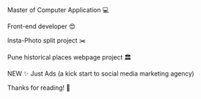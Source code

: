 
Master of Computer Application 💻

Front-end developer 😍

Insta-Photo split project ✂️

Pune historical places webpage project 🏛️

NEW ✨
Just Ads (a kick start to social media marketing agency)

Thanks for reading! 👋
